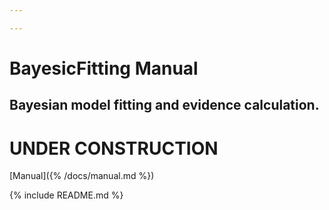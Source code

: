 ```yaml
---

---
```


# BayesicFitting Manual

## Bayesian model fitting and evidence calculation.

# UNDER CONSTRUCTION

[Manual]({% /docs/manual.md %})



{% include README.md %}
